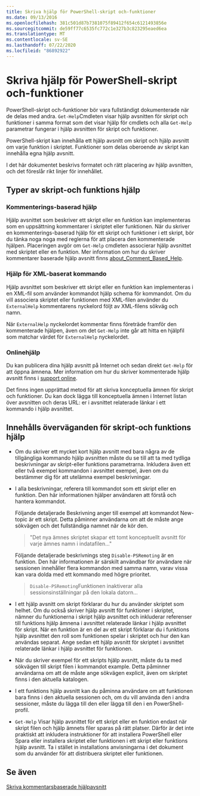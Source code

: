 ```yaml
---
title: Skriva hjälp för PowerShell-skript och-funktioner
ms.date: 09/13/2016
ms.openlocfilehash: 381c501d87b7381075f89412f654c6121493856e
ms.sourcegitcommit: de59ff77c6535fc772c1e327b3c823295eaed6ea
ms.translationtype: MT
ms.contentlocale: sv-SE
ms.lasthandoff: 07/22/2020
ms.locfileid: "86892922"
---
```

# <a name="writing-help-for-powershell-scripts-and-functions"></a>Skriva hjälp för PowerShell-skript och-funktioner

PowerShell-skript och-funktioner bör vara fullständigt dokumenterade när de delas med andra.
`Get-Help`Cmdleten visar hjälp avsnitten för skript och funktioner i samma format som det visar hjälp för cmdlets och alla `Get-Help` parametrar fungerar i hjälp avsnitten för skript och funktioner.

PowerShell-skript kan innehålla ett hjälp avsnitt om skript och hjälp avsnitt om varje funktion i skriptet. Funktioner som delas oberoende av skript kan innehålla egna hjälp avsnitt.

I det här dokumentet beskrivs formatet och rätt placering av hjälp avsnitten, och det föreslår rikt linjer för innehållet.

## <a name="types-of-script-and-function-help"></a>Typer av skript-och funktions hjälp

### <a name="comment-based-help"></a>Kommenterings-baserad hjälp

Hjälp avsnittet som beskriver ett skript eller en funktion kan implementeras som en uppsättning kommentarer i skriptet eller funktionen. När du skriver en kommenterings-baserad hjälp för ett skript och funktioner i ett skript, bör du tänka noga noga med reglerna för att placera den kommenterade hjälpen. Placeringen avgör om `Get-Help` cmdleten associerar hjälp avsnittet med skriptet eller en funktion. Mer information om hur du skriver kommentarer baserade hjälp avsnitt finns [about_Comment_Based_Help](/powershell/module/microsoft.powershell.core/about/about_comment_based_help).

### <a name="xml-based-command-help"></a>Hjälp för XML-baserat kommando

Hjälp avsnittet som beskriver ett skript eller en funktion kan implementeras i en XML-fil som använder kommandot hjälp schema för kommandot. Om du vill associera skriptet eller funktionen med XML-filen använder du `ExternalHelp` kommentarens nyckelord följt av XML-filens sökväg och namn.

När `ExternalHelp` nyckelordet kommentar finns företräde framför den kommenterade hjälpen, även om det `Get-Help` inte går att hitta en hjälpfil som matchar värdet för `ExternalHelp` nyckelordet.

### <a name="online-help"></a>Onlinehjälp

Du kan publicera dina hjälp avsnitt på Internet och sedan direkt `Get-Help` för att öppna ämnena. Mer information om hur du skriver kommenterade hjälp avsnitt finns i [support online](../module/supporting-online-help.md).

Det finns ingen upprättad metod för att skriva konceptuella ämnen för skript och funktioner.
Du kan dock lägga till konceptuella ämnen i Internet listan över avsnitten och deras URL: er i avsnittet relaterade länkar i ett kommando i hjälp avsnittet.

## <a name="content-considerations-for-script-and-function-help"></a>Innehålls överväganden för skript-och funktions hjälp

- Om du skriver ett mycket kort hjälp avsnitt med bara några av de tillgängliga kommando hjälp avsnitten måste du se till att ta med tydliga beskrivningar av skript-eller funktions parametrarna. Inkludera även ett eller två exempel kommandon i avsnittet exempel, även om du bestämmer dig för att utelämna exempel beskrivningar.

- I alla beskrivningar, referera till kommandot som ett skript eller en funktion. Den här informationen hjälper användaren att förstå och hantera kommandot.

  Följande detaljerade Beskrivning anger till exempel att kommandot New-topic är ett skript.
  Detta påminner användarna om att de måste ange sökvägen och det fullständiga namnet när de kör den.

  > "Det nya ämnes skriptet skapar ett tomt konceptuellt avsnitt för varje ämnes namn i indatafilen..."

  Följande detaljerade beskrivnings steg `Disable-PSRemoting` är en funktion. Den här informationen är särskilt användbar för användare när sessionen innehåller flera kommandon med samma namn, varav vissa kan vara dolda med ett kommando med högre prioritet.

  > `Disable-PSRemoting`Funktionen inaktiverar alla sessionsinställningar på den lokala datorn...

- I ett hjälp avsnitt om skript förklarar du hur du använder skriptet som helhet. Om du också skriver hjälp avsnitt för funktioner i skriptet, nämner du funktionerna i skript hjälp avsnittet och inkluderar referenser till funktions hjälp ämnena i avsnittet relaterade länkar i hjälp avsnittet för skript.
  När en funktion är en del av ett skript förklarar du i funktions hjälp avsnittet den roll som funktionen spelar i skriptet och hur den kan användas separat. Ange sedan ett hjälp avsnitt för skriptet i avsnittet relaterade länkar i hjälp avsnittet för funktionen.

- När du skriver exempel för ett skripts hjälp avsnitt, måste du ta med sökvägen till skript filen i kommandot example. Detta påminner användarna om att de måste ange sökvägen explicit, även om skriptet finns i den aktuella katalogen.

- I ett funktions hjälp avsnitt kan du påminna användare om att funktionen bara finns i den aktuella sessionen och, om du vill använda den i andra sessioner, måste du lägga till den eller lägga till den i en PowerShell-profil.

- `Get-Help` Visar hjälp avsnittet för ett skript eller en funktion endast när skript filen och hjälp ämnets filer sparas på rätt platser. Därför är det inte praktiskt att inkludera instruktioner för att installera PowerShell eller Spara eller installera skriptet eller funktionen i ett skript eller funktions hjälp avsnitt. Ta i stället in installations anvisningarna i det dokument som du använder för att distribuera skriptet eller funktionen.

## <a name="see-also"></a>Se även

[Skriva kommentarsbaserade hjälpavsnitt](./writing-comment-based-help-topics.md)
